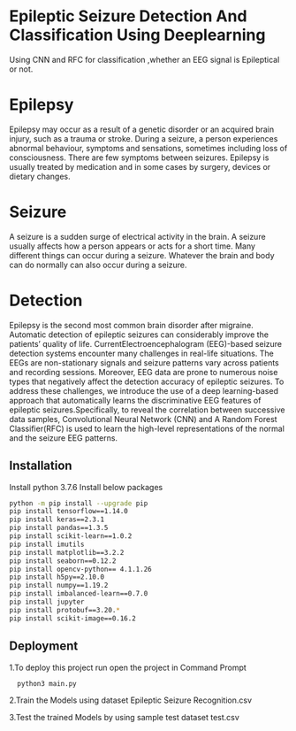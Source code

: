 
# Epileptic Seizure Detection And Classification Using Deeplearning

Using CNN and RFC for classification ,whether an EEG signal is Epileptical or not.

# Epilepsy
Epilepsy may occur as a result of a genetic disorder or an acquired brain injury, such as a trauma or stroke. During a seizure, a person experiences abnormal behaviour, symptoms and sensations, sometimes including loss of consciousness. There are few symptoms between seizures. Epilepsy is usually treated by medication and in some cases by surgery, devices or dietary changes.
# Seizure
A seizure is a sudden surge of electrical activity in the brain. A seizure usually affects how a person appears or acts for a short time. Many different things can occur during a seizure. Whatever the brain and body can do normally can also occur during a seizure.
# Detection
Epilepsy is the second most common brain disorder after migraine. Automatic detection of epileptic seizures can considerably improve the patients’ quality of life. CurrentElectroencephalogram (EEG)-based seizure detection systems encounter many challenges in real-life situations. The EEGs are non-stationary signals and seizure patterns vary across patients and recording sessions. Moreover, EEG data are prone to numerous noise types that negatively affect the detection accuracy of epileptic seizures. To address these challenges, we introduce the use of a deep learning-based approach that automatically learns the discriminative EEG features of epileptic seizures.Specifically, to reveal the correlation between successive data samples, Convolutional Neural Network (CNN) and A Random Forest Classifier(RFC)  is used to learn the high-level representations of the normal and the seizure EEG patterns. 


## Installation

Install python 3.7.6
Install below packages

```bash
python -m pip install --upgrade pip
pip install tensorflow==1.14.0
pip install keras==2.3.1
pip install pandas==1.3.5
pip install scikit-learn==1.0.2
pip install imutils
pip install matplotlib==3.2.2
pip install seaborn==0.12.2
pip install opencv-python== 4.1.1.26
pip install h5py==2.10.0
pip install numpy==1.19.2
pip install imbalanced-learn==0.7.0
pip install jupyter 
pip install protobuf==3.20.*
pip install scikit-image==0.16.2
```
    


## Deployment

 1.To deploy this project run open the project in Command Prompt

```bash
  python3 main.py
```
2.Train the Models using dataset Epileptic Seizure Recognition.csv

3.Test the trained Models by using sample test dataset test.csv








